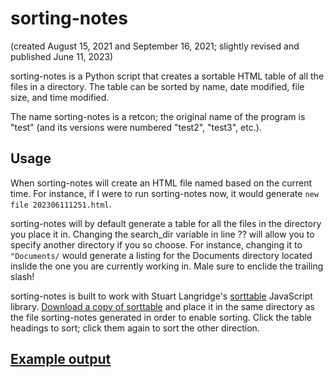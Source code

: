 # sorting-notes

(created August 15, 2021 and September 16, 2021; slightly revised and published June 11, 2023)

sorting-notes is a Python script that creates a sortable HTML table of all the files in a directory. The table can be sorted by name, date modified, file size, and time modified.

The name sorting-notes is a retcon; the original name of the program is "test" (and its versions were numbered "test2", "test3", etc.).

## Usage

When sorting-notes will create an HTML file named based on the current time. For instance, if I were to run sorting-notes now, it would generate `new file 202306111251.html`.

sorting-notes will by default generate a table for all the files in the directory you place it in. Changing the search_dir variable in line ?? will allow you to specify another directory if you so choose. For instance, changing it to `"Documents/` would generate a listing for the Documents directory located inslide the one you are currently working in. Male sure to enclide the trailing slash!

sorting-notes is built to work with Stuart Langridge's [sorttable](https://www.kryogenix.org/code/browser/sorttable/) JavaScript library. [Download a copy of sorttable](https://www.kryogenix.org/code/browser/sorttable/sorttable.js) and place it in the same directory as the file sorting-notes generated in order to enable sorting. Click the table headings to sort; click them again to sort the other direction.
## [Example output](#)


